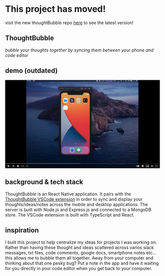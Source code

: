 # This project has moved!
visit the new thoughtBubble repo [here](https://github.com/lukehatcher/thoughtBubble) to see the latest version!

## ThoughtBubble
*bubble your thoughts together by syncing them between your phone and code editor*

## demo (outdated)
<a href="https://www.youtube.com/watch?v=Cnm7NbBWU6c" target="_blank"><img src="./demo-screenshot.png"></a>

## background & tech stack
ThoughtBubble is an React Native application. It pairs with the [ThoughtBubble VSCode extension](https://github.com/lukehatcher/vscode-todo-extension) in order to sync and display your thoughts/ideas/notes across the mobile and desktop applications. The server is built with Node.js and Express.js and connected to a MongoDB store. The VSCode extension is built with TypeScript and React.


## inspiration
I built this project to help centralize my ideas for projects I was working on. Rather than having these thought and ideas scattered across varios slack messages, txt files, code comments, google docs, smartphone notes etc... this allows me to bubble them all together. Away from your computer and thinking about that one pesky bug? Put a note in the app and have it waiting for you directly in your code editor when you get back to your computer.

